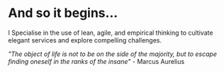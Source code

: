 # And so it begins...

I Specialise in the use of lean, agile, and empirical thinking to cultivate elegant services and explore compelling challenges.

_"The object of life is not to be on the side of the majority, but to escape finding oneself in the ranks of the insane"_ - Marcus Aurelius
